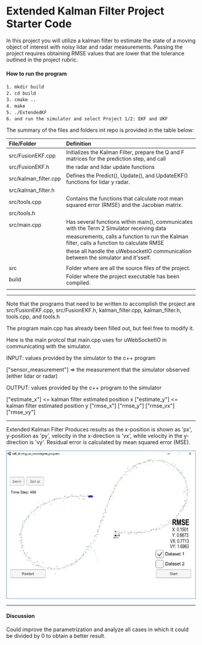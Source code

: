 # Extended Kalman Filter Project Starter Code

In this project you will utilize a kalman filter to estimate the state of a moving object of interest with noisy lidar and radar measurements. Passing the project requires obtaining RMSE values that are lower that the tolerance outlined in the project rubric. 

<!--more-->

[//]: # (Image References)

[image1]: /build/result.jpg "Sample final score"

#### How to run the program

```sh
1. mkdir build
2. cd build
3. cmake ..
4. make
5. ./ExtendedKF
6. and run the simulator and select Project 1/2: EKF and UKF
```

The summary of the files and folders int repo is provided in the table below:

| File/Folder           | Definition                                                                                    |
| :-------------------- | :-------------------------------------------------------------------------------------------- |
| src/FusionEKF.cpp     | Initializes the Kalman Filter, prepare the Q and F matrices for the prediction step, and call |
| src/FusionEKF.h       | the radar and lidar update functions                                                          |
| src/kalman_filter.cpp | Defines the Predict(), Update(), and UpdateEKF() functions for lidar y radar.                 |
| src/kalman_filter.h   |                                                                                               |
| src/tools.cpp         | Contains the functions that calculate root mean squared error (RMSE) and the Jacobian matrix. |
| src/tools.h           |                                                                                               |
| src/main.cpp          | Has several functions within main(), communicates with the Term 2 Simulator receiving data    |
|                       | measurements, calls a function to run the Kalman filter, calls a function to calculate RMSE   |
|                       | these all handle the uWebsocketIO communication between the simulator and it'sself.           |
|                       |                                                                                               |
| src                   | Folder where are all the source files of the project.                                         |
| build                 | Folder where the project executable has been compiled.                                        |
|                       |                                                                                               |


---

Note that the programs that need to be written to accomplish the project are src/FusionEKF.cpp, src/FusionEKF.h, kalman_filter.cpp, kalman_filter.h, tools.cpp, and tools.h

The program main.cpp has already been filled out, but feel free to modify it.

Here is the main protcol that main.cpp uses for uWebSocketIO in communicating with the simulator.


INPUT: values provided by the simulator to the c++ program

["sensor_measurement"] => the measurement that the simulator observed (either lidar or radar)


OUTPUT: values provided by the c++ program to the simulator

["estimate_x"] <= kalman filter estimated position x
["estimate_y"] <= kalman filter estimated position y
["rmse_x"]
["rmse_y"]
["rmse_vx"]
["rmse_vy"]

---

Extended Kalman Filter Produces results as the x-position is shown as 'px', y-position as 'py', velocity in the x-direction is 'vx', while velocity in the y-direction is 'vy'. Residual error is calculated by mean squared error (MSE).

![Final score][image1]

---

#### Discussion

Could improve the parametrization and analyze all cases in which it could be divided by 0 to obtain a better result.
